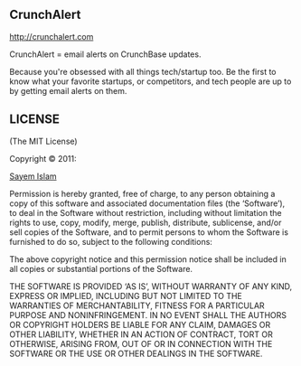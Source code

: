 CrunchAlert
-----------

http://crunchalert.com

CrunchAlert = email alerts on CrunchBase updates.

Because you're obsessed with all things tech/startup too. Be the first to know what your favorite startups, or competitors, and tech people are up to by getting email alerts on them.


LICENSE
-------

(The MIT License)

Copyright © 2011:

[Sayem Islam](http://sayemislam.com)

Permission is hereby granted, free of charge, to any person obtaining
a copy of this software and associated documentation files (the
‘Software’), to deal in the Software without restriction, including
without limitation the rights to use, copy, modify, merge, publish,
distribute, sublicense, and/or sell copies of the Software, and to
permit persons to whom the Software is furnished to do so, subject to
the following conditions:

The above copyright notice and this permission notice shall be
included in all copies or substantial portions of the Software.

THE SOFTWARE IS PROVIDED ‘AS IS’, WITHOUT WARRANTY OF ANY KIND,
EXPRESS OR IMPLIED, INCLUDING BUT NOT LIMITED TO THE WARRANTIES OF
MERCHANTABILITY, FITNESS FOR A PARTICULAR PURPOSE AND NONINFRINGEMENT.
IN NO EVENT SHALL THE AUTHORS OR COPYRIGHT HOLDERS BE LIABLE FOR ANY
CLAIM, DAMAGES OR OTHER LIABILITY, WHETHER IN AN ACTION OF CONTRACT,
TORT OR OTHERWISE, ARISING FROM, OUT OF OR IN CONNECTION WITH THE
SOFTWARE OR THE USE OR OTHER DEALINGS IN THE SOFTWARE.